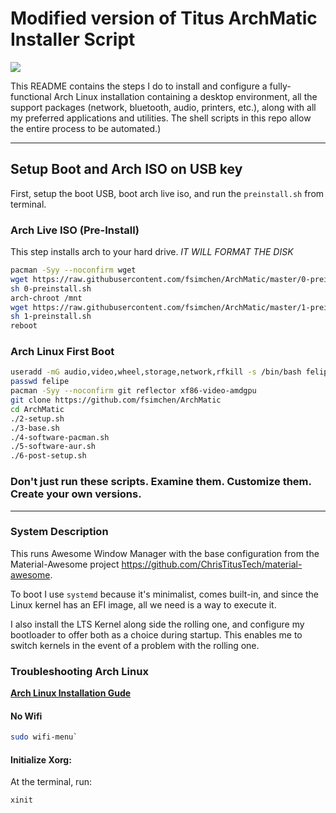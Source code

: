 # Modified version of Titus ArchMatic Installer Script

<img src="https://i.imgur.com/Yn29sze.png" />

This README contains the steps I do to install and configure a fully-functional Arch Linux installation containing a desktop environment, all the support packages (network, bluetooth, audio, printers, etc.), along with all my preferred applications and utilities. The shell scripts in this repo allow the entire process to be automated.)

---

## Setup Boot and Arch ISO on USB key

First, setup the boot USB, boot arch live iso, and run the `preinstall.sh` from terminal. 

### Arch Live ISO (Pre-Install)

This step installs arch to your hard drive. *IT WILL FORMAT THE DISK*

```bash
pacman -Syy --noconfirm wget
wget https://raw.githubusercontent.com/fsimchen/ArchMatic/master/0-preinstall.sh
sh 0-preinstall.sh
arch-chroot /mnt
wget https://raw.githubusercontent.com/fsimchen/ArchMatic/master/1-preinstall.sh
sh 1-preinstall.sh
reboot
```

### Arch Linux First Boot

```bash
useradd -mG audio,video,wheel,storage,network,rfkill -s /bin/bash felipe
passwd felipe
pacman -Syy --noconfirm git reflector xf86-video-amdgpu
git clone https://github.com/fsimchen/ArchMatic
cd ArchMatic
./2-setup.sh
./3-base.sh
./4-software-pacman.sh
./5-software-aur.sh
./6-post-setup.sh
```

### Don't just run these scripts. Examine them. Customize them. Create your own versions.

---

### System Description
This runs Awesome Window Manager with the base configuration from the Material-Awesome project <https://github.com/ChrisTitusTech/material-awesome>.

To boot I use `systemd` because it's minimalist, comes built-in, and since the Linux kernel has an EFI image, all we need is a way to execute it.

I also install the LTS Kernel along side the rolling one, and configure my bootloader to offer both as a choice during startup. This enables me to switch kernels in the event of a problem with the rolling one.

### Troubleshooting Arch Linux

__[Arch Linux Installation Gude](https://github.com/rickellis/Arch-Linux-Install-Guide)__

#### No Wifi

```bash
sudo wifi-menu`
```

#### Initialize Xorg:
At the terminal, run:

```bash
xinit
```
